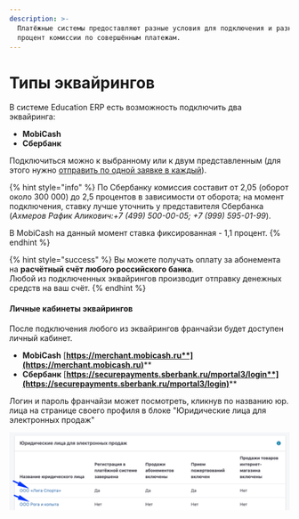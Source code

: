 ```yaml
---
description: >-
  Платёжные системы предоставляют разные условия для подключения и разный
  процент комиссии по совершённым платежам.
---
```


# Типы эквайрингов

В системе Education ERP есть возможность подключить два эквайринга:

* **MobiCash**&#x20;
* **Сбербанк**

Подключиться можно к выбранному или к двум представленным (для этого нужно [отправить по одной заявке в каждый](podklyuchenie-onlain-platezhei.md)).

{% hint style="info" %}
По Сбербанку комиссия составит от 2,05 (оборот около 300 000) до 2,5 процентов в зависимости от оборота; на момент подключения, ставку лучше уточнить у представителя Сбербанка (_Ахмеров Рафик Аликович:+7 (499) 500-00-05; +7 (999) 595-01-99_).

В MobiCash на данный момент ставка фиксированная - 1,1 процент.
{% endhint %}

{% hint style="success" %}
Вы можете получать оплату за абонемента на **расчётный счёт любого российского банка**. \
Любой из подключенных эквайрингов  производит отправку денежных средств на ваш счёт.
{% endhint %}

#### Личные кабинеты  эквайрингов

После подключения любого из эквайрингов франчайзи будет доступен личный кабинет.

* **MobiCash** [**https://merchant.mobicash.ru**](https://merchant.mobicash.ru)****
* **Сбербанк** [**https://securepayments.sberbank.ru/mportal3/login**](https://securepayments.sberbank.ru/mportal3/login)****

Логин и пароль франчайзи может посмотреть, кликнув по названию юр. лица на странице своего профиля в блоке "Юридические лица для электронных продаж"

![](<../.gitbook/assets/image (49) (1).png>)
